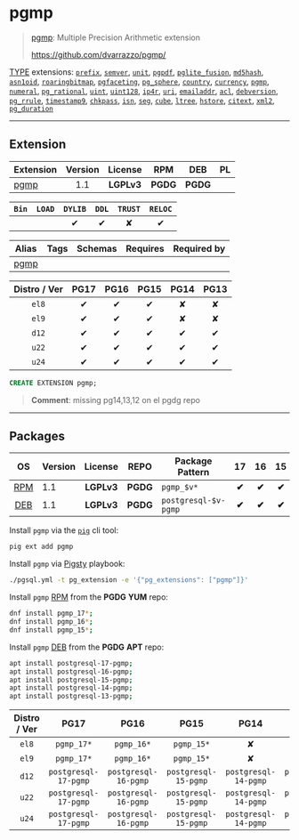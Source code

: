 # pgmp


> [pgmp](https://github.com/dvarrazzo/pgmp/): Multiple Precision Arithmetic extension
>
> https://github.com/dvarrazzo/pgmp/





[TYPE](/type) extensions: [`prefix`](/prefix), [`semver`](/semver), [`unit`](/unit), [`pgpdf`](/pgpdf), [`pglite_fusion`](/pglite_fusion), [`md5hash`](/md5hash), [`asn1oid`](/asn1oid), [`roaringbitmap`](/roaringbitmap), [`pgfaceting`](/pgfaceting), [`pg_sphere`](/pg_sphere), [`country`](/country), [`currency`](/currency), [`pgmp`](/pgmp), [`numeral`](/numeral), [`pg_rational`](/pg_rational), [`uint`](/uint), [`uint128`](/uint128), [`ip4r`](/ip4r), [`uri`](/uri), [`emailaddr`](/emailaddr), [`acl`](/acl), [`debversion`](/debversion), [`pg_rrule`](/pg_rrule), [`timestamp9`](/timestamp9), [`chkpass`](/chkpass), [`isn`](/isn), [`seg`](/seg), [`cube`](/cube), [`ltree`](/ltree), [`hstore`](/hstore), [`citext`](/citext), [`xml2`](/xml2), [`pg_duration`](/pg_duration)


-------
## Extension


| Extension | Version | License | RPM | DEB | PL |
|-----------|:-------:|:-------:|:---:|:---:|:--:|
| [pgmp](https://github.com/dvarrazzo/pgmp/) | 1.1 | **<span class="tcwarn">LGPLv3</span>** | **<span class="tccyan">PGDG</span>** | **<span class="tccyan">PGDG</span>** |  |



| `Bin` | `LOAD` | `DYLIB` | `DDL` | `TRUST` | `RELOC` |
|:-----:|:------:|:-------:|:-----:|:-------:|:-------:|
|  |  | <span class="tcblue">✔</span> | <span class="tcblue">✔</span> | <span class="tcwarn">✘</span> | <span class="tcblue">✔</span> |



| Alias | Tags | Schemas | Requires | Required by |
|-------|------|---------|----------|-------------|
| [pgmp](/pgmp) |  |  |  |  |



| Distro / Ver | PG17 | PG16 | PG15 | PG14 | PG13 |
|:------------:|:----:|:----:|:----:|:----:|:----:|
| `el8` | <span class="tcblue">✔</span> | <span class="tcblue">✔</span> | <span class="tcblue">✔</span> | <span class="tcred">✘</span> | <span class="tcred">✘</span> |
| `el9` | <span class="tcblue">✔</span> | <span class="tcblue">✔</span> | <span class="tcblue">✔</span> | <span class="tcred">✘</span> | <span class="tcred">✘</span> |
| `d12` | <span class="tcblue">✔</span> | <span class="tcblue">✔</span> | <span class="tcblue">✔</span> | <span class="tcblue">✔</span> | <span class="tcblue">✔</span> |
| `u22` | <span class="tcblue">✔</span> | <span class="tcblue">✔</span> | <span class="tcblue">✔</span> | <span class="tcblue">✔</span> | <span class="tcblue">✔</span> |
| `u24` | <span class="tcblue">✔</span> | <span class="tcblue">✔</span> | <span class="tcblue">✔</span> | <span class="tcblue">✔</span> | <span class="tcblue">✔</span> |





```sql
CREATE EXTENSION pgmp;
```
> **Comment**: missing pg14,13,12 on el pgdg repo
-----------


## Packages


| OS | Version | License | REPO | Package Pattern | 17 | 16 | 15 | 14 | 13 | Dependency |
|:--:|---------|:-------:|:----:|-----------------|:--:|:--:|:--:|:--:|:--:|------------|
| [RPM](/rpm) | 1.1 | **<span class="tcwarn">LGPLv3</span>** | **<span class="tccyan">PGDG</span>** | `pgmp_$v*` | **<span class="tccyan">✔</span>** | **<span class="tccyan">✔</span>** | **<span class="tccyan">✔</span>** |  |  |  |
| [DEB](/deb) | 1.1 | **<span class="tcwarn">LGPLv3</span>** | **<span class="tccyan">PGDG</span>** | `postgresql-$v-pgmp` | **<span class="tccyan">✔</span>** | **<span class="tccyan">✔</span>** | **<span class="tccyan">✔</span>** |  |  |  |



Install `pgmp` via the [`pig`](https://github.com/pgsty/pig) cli tool:

```bash
pig ext add pgmp
```


Install `pgmp` via [Pigsty](https://pigsty.io/docs/pgext/usage/install/) playbook:

```bash
./pgsql.yml -t pg_extension -e '{"pg_extensions": ["pgmp"]}'
```


Install `pgmp` [RPM](/rpm) from the **<span class="tccyan">PGDG</span>** **YUM** repo:

```bash
dnf install pgmp_17*;
dnf install pgmp_16*;
dnf install pgmp_15*;
```


Install `pgmp` [DEB](/deb) from the **<span class="tccyan">PGDG</span>** **APT** repo:

```bash
apt install postgresql-17-pgmp;
apt install postgresql-16-pgmp;
apt install postgresql-15-pgmp;
apt install postgresql-14-pgmp;
apt install postgresql-13-pgmp;
```




| Distro / Ver | PG17 | PG16 | PG15 | PG14 | PG13 |
|:------------:|:----:|:----:|:----:|:----:|:----:|
| `el8` | `pgmp_17*` | `pgmp_16*` | `pgmp_15*` | <span class="tcred">✘</span> | <span class="tcred">✘</span> |
| `el9` | `pgmp_17*` | `pgmp_16*` | `pgmp_15*` | <span class="tcred">✘</span> | <span class="tcred">✘</span> |
| `d12` | `postgresql-17-pgmp` | `postgresql-16-pgmp` | `postgresql-15-pgmp` | `postgresql-14-pgmp` | `postgresql-13-pgmp` |
| `u22` | `postgresql-17-pgmp` | `postgresql-16-pgmp` | `postgresql-15-pgmp` | `postgresql-14-pgmp` | `postgresql-13-pgmp` |
| `u24` | `postgresql-17-pgmp` | `postgresql-16-pgmp` | `postgresql-15-pgmp` | `postgresql-14-pgmp` | `postgresql-13-pgmp` |






